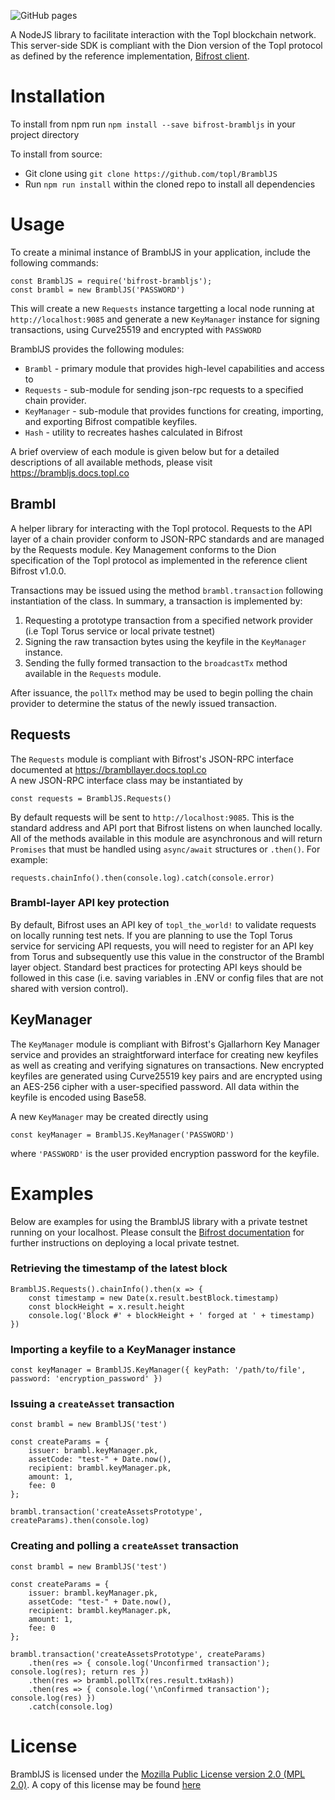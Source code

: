 ![GitHub pages](https://github.com/Topl/BramblJS/workflows/GitHub%20pages/badge.svg?branch=master)

A NodeJS library to facilitate interaction with the Topl blockchain network. This server-side SDK is compliant with the Dion version of the Topl protocol as defined by the reference implementation, [Bifrost client](https://github.com/topl/bifrost).

# Installation

To install from npm run ``npm install --save bifrost-brambljs`` in your project directory<br/>

To install from source:
- Git clone using ``git clone https://github.com/topl/BramblJS``
- Run `npm run install` within the cloned repo to install all dependencies

# Usage

To create a minimal instance of BramblJS in your application, include the following commands:<br/>
```
const BramblJS = require('bifrost-brambljs');
const brambl = new BramblJS('PASSWORD')
```
This will create a new `Requests` instance targetting a local node running at `http://localhost:9085` and generate a new `KeyManager` instance for signing transactions, using Curve25519 and encrypted with `PASSWORD`

BramblJS provides the following modules:
* `Brambl` - primary module that provides high-level capabilities and access to 
* `Requests` - sub-module for sending json-rpc requests to a specified chain provider.
* `KeyManager` - sub-module that provides functions for creating, importing, and exporting Bifrost compatible keyfiles. 
* `Hash` - utility to recreates hashes calculated in Bifrost

A brief overview of each module is given below but for a detailed descriptions of all available methods, please visit https://brambljs.docs.topl.co

## Brambl
A helper library for interacting with the Topl protocol. Requests to the API layer of a chain provider conform to JSON-RPC standards and are managed by the Requests module. Key Management conforms to the Dion specification of the Topl protocol as implemented in the reference client Bifrost v1.0.0.

Transactions may be issued using the method `brambl.transaction` following instantiation of the class. In summary, a transaction is implemented by:
  1. Requesting a prototype transaction from a specified network provider (i.e Topl Torus service or local private testnet)
  2. Signing the raw transaction bytes using the keyfile in the `KeyManager` instance.
  3. Sending the fully formed transaction to the `broadcastTx` method available in the `Requests` module.

After issuance, the `pollTx` method may be used to begin polling the chain provider to determine the status of the newly issued transaction.

## Requests
The `Requests` module is compliant with Bifrost's JSON-RPC interface documented at https://brambllayer.docs.topl.co <br/>
A new JSON-RPC interface class may be instantiated by <br/>
```
const requests = BramblJS.Requests()
```

By default requests will be sent to ``http://localhost:9085``. This is the standard address and API port that Bifrost listens on when launched locally. All of the methods available in this module are asynchronous and will return `Promises` that must be handled using `async/await` structures or `.then()`. For example:
```
requests.chainInfo().then(console.log).catch(console.error)
```

### Brambl-layer API key protection
By default, Bifrost uses an API key of ``topl_the_world!`` to validate requests on locally running test nets. If you are planning to use the Topl Torus service for servicing API requests, you will need to register for an API key from Torus and subsequently use this value in the constructor of the Brambl layer object. Standard best practices for protecting API keys should be followed in this case (i.e. saving variables in .ENV or config files that are not shared with version control).

## KeyManager
The `KeyManager` module is compliant with Bifrost's Gjallarhorn Key Manager service and provides an straightforward interface for creating new keyfiles as well as creating and verifying signatures on transactions. New encrypted keyfiles are generated using Curve25519 key pairs and are encrypted using an AES-256 cipher with a user-specified password. All data within the keyfile is encoded using Base58.<br/>

A new  ``KeyManager`` may be created directly using<br/>
```
const keyManager = BramblJS.KeyManager('PASSWORD')
```
where `'PASSWORD'` is the user provided encryption password for the keyfile.

# Examples
Below are examples for using the BramblJS library with a private testnet running on your localhost. Please consult the [Bifrost documentation](https://github.com/topl/bifrost) for further instructions on deploying a local private testnet.

### Retrieving the timestamp of the latest block
```
BramblJS.Requests().chainInfo().then(x => {
    const timestamp = new Date(x.result.bestBlock.timestamp)
    const blockHeight = x.result.height
    console.log('Block #' + blockHeight + ' forged at ' + timestamp)
})
```

### Importing a keyfile to a KeyManager instance
```
const keyManager = BramblJS.KeyManager({ keyPath: '/path/to/file', password: 'encryption_password' })
```

### Issuing a `createAsset` transaction
```
const brambl = new BramblJS('test')

const createParams = {
    issuer: brambl.keyManager.pk,
    assetCode: "test-" + Date.now(),
    recipient: brambl.keyManager.pk,
    amount: 1,
    fee: 0
};

brambl.transaction('createAssetsPrototype', createParams).then(console.log)
```

### Creating and polling a `createAsset` transaction
```
const brambl = new BramblJS('test')

const createParams = {
    issuer: brambl.keyManager.pk,
    assetCode: "test-" + Date.now(),
    recipient: brambl.keyManager.pk,
    amount: 1,
    fee: 0
};

brambl.transaction('createAssetsPrototype', createParams)
    .then(res => { console.log('Unconfirmed transaction'); console.log(res); return res })
    .then(res => brambl.pollTx(res.result.txHash))
    .then(res => { console.log('\nConfirmed transaction'); console.log(res) })
    .catch(console.log)
```

# License
BramblJS is licensed under the [Mozilla Public License version 2.0 (MPL 2.0)](https://www.mozilla.org/en-US/MPL/2.0). A copy of this license may be found [here](../LICENSE.md)
